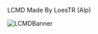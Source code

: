 LCMD
Made By LoesTR (Alp)

![LCMDBanner](https://github.com/user-attachments/assets/f7a54364-f998-45a7-8560-f02d596c5014)
